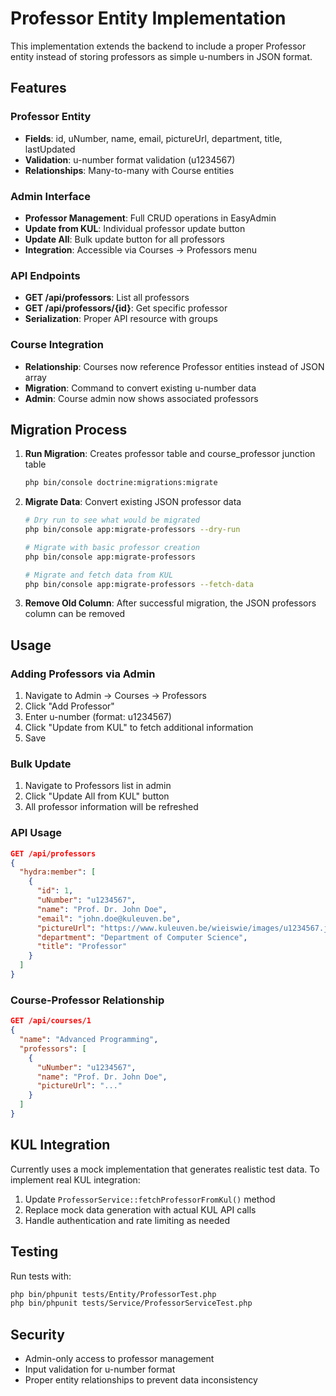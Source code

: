 # Professor Entity Implementation

This implementation extends the backend to include a proper Professor entity instead of storing professors as simple u-numbers in JSON format.

## Features

### Professor Entity
- **Fields**: id, uNumber, name, email, pictureUrl, department, title, lastUpdated
- **Validation**: u-number format validation (u1234567)
- **Relationships**: Many-to-many with Course entities

### Admin Interface
- **Professor Management**: Full CRUD operations in EasyAdmin
- **Update from KUL**: Individual professor update button
- **Update All**: Bulk update button for all professors
- **Integration**: Accessible via Courses → Professors menu

### API Endpoints
- **GET /api/professors**: List all professors
- **GET /api/professors/{id}**: Get specific professor
- **Serialization**: Proper API resource with groups

### Course Integration
- **Relationship**: Courses now reference Professor entities instead of JSON array
- **Migration**: Command to convert existing u-number data
- **Admin**: Course admin now shows associated professors

## Migration Process

1. **Run Migration**: Creates professor table and course_professor junction table
   ```bash
   php bin/console doctrine:migrations:migrate
   ```

2. **Migrate Data**: Convert existing JSON professor data
   ```bash
   # Dry run to see what would be migrated
   php bin/console app:migrate-professors --dry-run
   
   # Migrate with basic professor creation
   php bin/console app:migrate-professors
   
   # Migrate and fetch data from KUL
   php bin/console app:migrate-professors --fetch-data
   ```

3. **Remove Old Column**: After successful migration, the JSON professors column can be removed

## Usage

### Adding Professors via Admin
1. Navigate to Admin → Courses → Professors
2. Click "Add Professor"
3. Enter u-number (format: u1234567)
4. Click "Update from KUL" to fetch additional information
5. Save

### Bulk Update
1. Navigate to Professors list in admin
2. Click "Update All from KUL" button
3. All professor information will be refreshed

### API Usage
```json
GET /api/professors
{
  "hydra:member": [
    {
      "id": 1,
      "uNumber": "u1234567",
      "name": "Prof. Dr. John Doe",
      "email": "john.doe@kuleuven.be",
      "pictureUrl": "https://www.kuleuven.be/wieiswie/images/u1234567.jpg",
      "department": "Department of Computer Science",
      "title": "Professor"
    }
  ]
}
```

### Course-Professor Relationship
```json
GET /api/courses/1
{
  "name": "Advanced Programming",
  "professors": [
    {
      "uNumber": "u1234567",
      "name": "Prof. Dr. John Doe",
      "pictureUrl": "..."
    }
  ]
}
```

## KUL Integration

Currently uses a mock implementation that generates realistic test data. To implement real KUL integration:

1. Update `ProfessorService::fetchProfessorFromKul()` method
2. Replace mock data generation with actual KUL API calls
3. Handle authentication and rate limiting as needed

## Testing

Run tests with:
```bash
php bin/phpunit tests/Entity/ProfessorTest.php
php bin/phpunit tests/Service/ProfessorServiceTest.php
```

## Security

- Admin-only access to professor management
- Input validation for u-number format
- Proper entity relationships to prevent data inconsistency